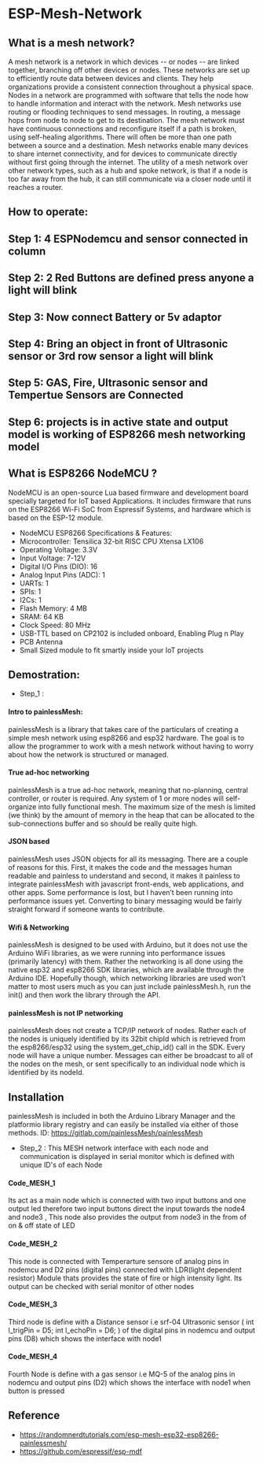 # ESP-Mesh-Network
## What is a mesh network?
A mesh network is a network in which devices -- or nodes -- are linked together, branching off other devices or nodes. These networks are set up to efficiently route data between devices and clients. They help organizations provide a consistent connection throughout a physical space.
Nodes in a network are programmed with software that tells the node how to handle information and interact with the network.
Mesh networks use routing or flooding techniques to send messages. In routing, a message hops from node to node to get to its destination. The mesh network must have continuous connections and reconfigure itself if a path is broken, using self-healing algorithms. There will often be more than one path between a source and a destination.
Mesh networks enable many devices to share internet connectivity, and for devices to communicate directly without first going through the internet. The utility of a mesh network over other network types, such as a hub and spoke network, is that if a node is too far away from the hub, it can still communicate via a closer node until it reaches a router.

## How to operate:
## Step 1: 4 ESPNodemcu and sensor connected in column 
## Step 2: 2 Red Buttons are defined press anyone a light will blink
## Step 3: Now connect Battery or 5v adaptor 
## Step 4: Bring an object in front of Ultrasonic sensor or 3rd row sensor a light will blink
## Step 5: GAS, Fire, Ultrasonic sensor and Tempertue Sensors are Connected 
## Step 6: projects is in active state and output model is working of ESP8266 mesh networking model 

## What is ESP8266 NodeMCU ?
NodeMCU is an open-source Lua based firmware and development board specially targeted for IoT based Applications. It includes firmware that runs on the ESP8266 Wi-Fi SoC from Espressif Systems, and hardware which is based on the ESP-12 module.
* NodeMCU ESP8266 Specifications & Features: 
* Microcontroller: Tensilica 32-bit RISC CPU Xtensa LX106
* Operating Voltage: 3.3V
* Input Voltage: 7-12V
* Digital I/O Pins (DIO): 16
* Analog Input Pins (ADC): 1
* UARTs: 1
* SPIs: 1
* I2Cs: 1
* Flash Memory: 4 MB
* SRAM: 64 KB
* Clock Speed: 80 MHz
* USB-TTL based on CP2102 is included onboard, Enabling Plug n Play
* PCB Antenna
* Small Sized module to fit smartly inside your IoT projects
## Demostration:
* Step_1 :
#### Intro to painlessMesh:
painlessMesh is a library that takes care of the particulars of creating a simple mesh network using esp8266 and esp32 hardware.  The goal is to allow the programmer to work with a mesh network without having to worry about how the network is structured or managed.

#### True ad-hoc networking
painlessMesh is a true ad-hoc network, meaning that no-planning, central controller, or router is required.  Any system of 1 or more nodes will self-organize into fully functional mesh.  The maximum size of the mesh is limited (we think) by the amount of memory in the heap that can be allocated to the sub-connections buffer and so should be really quite high.

#### JSON based
painlessMesh uses JSON objects for all its messaging.  There are a couple of reasons for this.  First, it makes the code and the messages human readable and painless to understand and second, it makes it painless to integrate painlessMesh with javascript front-ends, web applications, and other apps.  Some performance is lost, but I haven’t been running into performance issues yet.  Converting to binary messaging would be fairly straight forward if someone wants to contribute.

#### Wifi & Networking
painlessMesh is designed to be used with Arduino, but it does not use the Arduino WiFi libraries, as we were running into performance issues (primarily latency) with them.  Rather the networking is all done using the native esp32 and esp8266 SDK libraries, which are available through the Arduino IDE.  Hopefully though, which networking libraries are used won’t matter to most users much as you can just include painlessMesh.h, run the init() and then work the library through the API.

#### painlessMesh is not IP networking
painlessMesh does not create a TCP/IP network of nodes. Rather each of the nodes is uniquely identified by its 32bit chipId which is retrieved from the esp8266/esp32 using the system_get_chip_id() call in the SDK.  Every node will have a unique number.  Messages can either be broadcast to all of the nodes on the mesh, or sent specifically to an individual node which is identified by its nodeId.
## Installation
painlessMesh is included in both the Arduino Library Manager and the platformio library registry and can easily be installed via either of those methods. 
ID: https://gitlab.com/painlessMesh/painlessMesh
* Step_2 : This MESH network interface with each node and communication is displayed in serial monitor which is defined with unique ID's of each Node 
#### Code_MESH_1
Its act as  a main node which is connected with two input buttons and one output led therefore two input buttons direct the input towards the node4 and node3 , This node also provides the output from node3 in the from of on & off state of LED 
#### Code_MESH_2
This node is connected with Temperarture sensore of analog pins in nodemcu and D2 pins (digital pins) connected with LDR(light dependent resistor) Module thats provides the state of fire or high intensity light. Its output can be checked with serial monitor of other nodes 
#### Code_MESH_3 
Third node is define with a Distance sensor i.e srf-04 Ultrasonic sensor ( int l_trigPin = D5; int l_echoPin = D6; ) of the digital pins in nodemcu and output pins (D8) which shows the interface with node1
#### Code_MESH_4
Fourth Node is define with a gas sensor i.e MQ-5  of the analog pins in nodemcu and output pins (D2) which shows the interface with node1 when button is pressed 


## Reference 
* https://randomnerdtutorials.com/esp-mesh-esp32-esp8266-painlessmesh/
* https://github.com/espressif/esp-mdf
